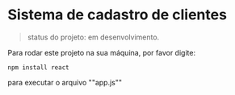 # Sistema de cadastro de clientes 

> status do projeto: em desenvolvimento.

Para rodar este projeto na sua máquina, por favor digite:

```
npm install react
```

para executar o arquivo ""app.js""



